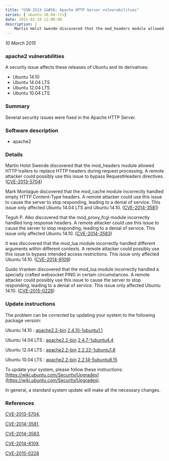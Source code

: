 ```yaml
---
title: "USN-2523-1&#58; Apache HTTP Server vulnerabilities"
series: [ ubuntu-10.04-lts]
date: 2015-03-10 12:00:00
description: |
    Martin Holst Swende discovered that the mod_headers module allowed HTTP trailers to replace HTTP headers during request processing. A remote attacker could possibly use this issue to bypass RequestHeaders directives. ([CVE-2013-5704](http://people.ubuntu.com/~ubuntu-security/cve/CVE-2013-5704))
--- 
```

 
 

*10 March 2015*

### apache2 vulnerabilities

A security issue affects these releases of Ubuntu and its derivatives:

* Ubuntu 14.10
* Ubuntu 14.04 LTS
* Ubuntu 12.04 LTS
* Ubuntu 10.04 LTS

### Summary

Several security issues were fixed in the Apache HTTP Server. 

### Software description

* apache2 

### Details

Martin Holst Swende discovered that the mod_headers module allowed HTTP trailers to replace HTTP headers during request processing. A remote attacker could possibly use this issue to bypass RequestHeaders directives. ([CVE-2013-5704](http://people.ubuntu.com/~ubuntu-security/cve/CVE-2013-5704))

Mark Montague discovered that the mod_cache module incorrectly handled empty HTTP Content-Type headers. A remote attacker could use this issue to cause the server to stop responding, leading to a denial of service. This issue only affected Ubuntu 14.04 LTS and Ubuntu 14.10. ([CVE-2014-3581](http://people.ubuntu.com/~ubuntu-security/cve/CVE-2014-3581))

Teguh P. Alko discovered that the mod_proxy_fcgi module incorrectly handled long response headers. A remote attacker could use this issue to cause the server to stop responding, leading to a denial of service. This issue only affected Ubuntu 14.10. ([CVE-2014-3583](http://people.ubuntu.com/~ubuntu-security/cve/CVE-2014-3583))

It was discovered that the mod_lua module incorrectly handled different arguments within different contexts. A remote attacker could possibly use this issue to bypass intended access restrictions. This issue only affected Ubuntu 14.10. ([CVE-2014-8109](http://people.ubuntu.com/~ubuntu-security/cve/CVE-2014-8109))

Guido Vranken discovered that the mod_lua module incorrectly handled a specially crafted websocket PING in certain circumstances. A remote attacker could possibly use this issue to cause the server to stop responding, leading to a denial of service. This issue only affected Ubuntu 14.10. ([CVE-2015-0228](http://people.ubuntu.com/~ubuntu-security/cve/CVE-2015-0228)) 

### Update instructions

The problem can be corrected by updating your system to the following package version:

Ubuntu 14.10
 : [apache2.2-bin](https://launchpad.net/ubuntu/+source/apache2) <span> [2.4.10-1ubuntu1.1](https://launchpad.net/ubuntu/+source/apache2/2.4.10-1ubuntu1.1) </span> 

Ubuntu 14.04 LTS
 : [apache2.2-bin](https://launchpad.net/ubuntu/+source/apache2) <span> [2.4.7-1ubuntu4.4](https://launchpad.net/ubuntu/+source/apache2/2.4.7-1ubuntu4.4) </span> 

Ubuntu 12.04 LTS
 : [apache2.2-bin](https://launchpad.net/ubuntu/+source/apache2) <span> [2.2.22-1ubuntu1.8](https://launchpad.net/ubuntu/+source/apache2/2.2.22-1ubuntu1.8) </span> 

Ubuntu 10.04 LTS
 : [apache2.2-bin](https://launchpad.net/ubuntu/+source/apache2) <span> [2.2.14-5ubuntu8.15](https://launchpad.net/ubuntu/+source/apache2/2.2.14-5ubuntu8.15) </span> 

To update your system, please follow these instructions: [https://wiki.ubuntu.com/Security/Upgrades](https://wiki.ubuntu.com/Security/Upgrades).

In general, a standard system update will make all the necessary changes. 

### References

 
 [CVE-2013-5704](http://people.ubuntu.com/~ubuntu-security/cve/CVE-2013-5704), 

 [CVE-2014-3581](http://people.ubuntu.com/~ubuntu-security/cve/CVE-2014-3581), 

 [CVE-2014-3583](http://people.ubuntu.com/~ubuntu-security/cve/CVE-2014-3583), 

 [CVE-2014-8109](http://people.ubuntu.com/~ubuntu-security/cve/CVE-2014-8109), 

 [CVE-2015-0228](http://people.ubuntu.com/~ubuntu-security/cve/CVE-2015-0228)
 

